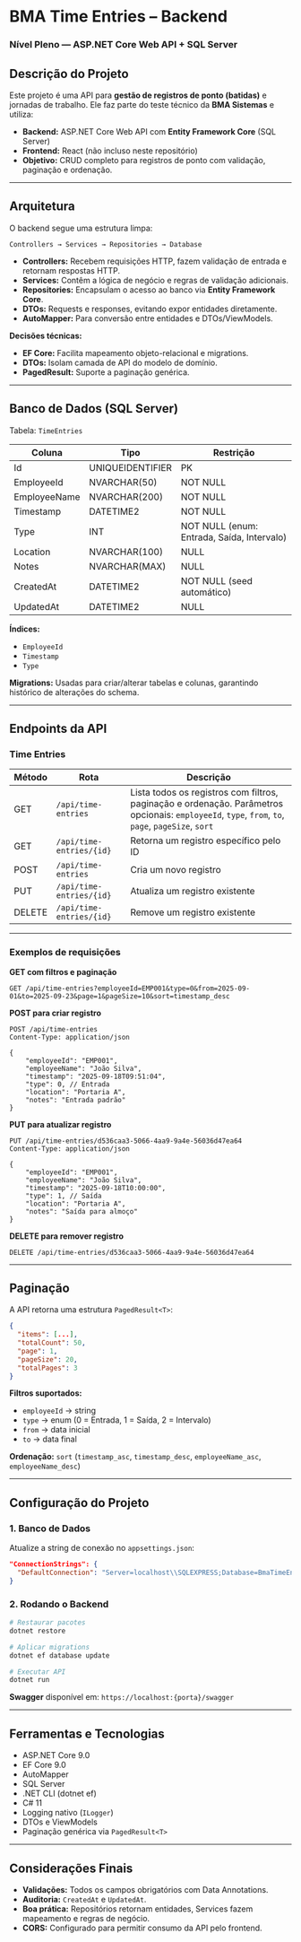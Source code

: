 # BMA Time Entries – Backend

### Nível Pleno — ASP.NET Core Web API + SQL Server

## Descrição do Projeto

Este projeto é uma API para **gestão de registros de ponto (batidas)** e jornadas de trabalho. Ele faz parte do teste técnico da **BMA Sistemas** e utiliza:

* **Backend:** ASP.NET Core Web API com **Entity Framework Core** (SQL Server)
* **Frontend:** React (não incluso neste repositório)
* **Objetivo:** CRUD completo para registros de ponto com validação, paginação e ordenação.

---

## Arquitetura

O backend segue uma estrutura limpa:

```
Controllers → Services → Repositories → Database
```

* **Controllers:** Recebem requisições HTTP, fazem validação de entrada e retornam respostas HTTP.
* **Services:** Contêm a lógica de negócio e regras de validação adicionais.
* **Repositories:** Encapsulam o acesso ao banco via **Entity Framework Core**.
* **DTOs:** Requests e responses, evitando expor entidades diretamente.
* **AutoMapper:** Para conversão entre entidades e DTOs/ViewModels.

**Decisões técnicas:**

* **EF Core:** Facilita mapeamento objeto-relacional e migrations.
* **DTOs:** Isolam camada de API do modelo de domínio.
* **PagedResult:** Suporte a paginação genérica.

---

## Banco de Dados (SQL Server)

Tabela: `TimeEntries`

| Coluna       | Tipo             | Restrição                                  |
| ------------ | ---------------- | ------------------------------------------ |
| Id           | UNIQUEIDENTIFIER | PK                                         |
| EmployeeId   | NVARCHAR(50)     | NOT NULL                                   |
| EmployeeName | NVARCHAR(200)    | NOT NULL                                   |
| Timestamp    | DATETIME2        | NOT NULL                                   |
| Type         | INT              | NOT NULL (enum: Entrada, Saída, Intervalo) |
| Location     | NVARCHAR(100)    | NULL                                       |
| Notes        | NVARCHAR(MAX)    | NULL                                       |
| CreatedAt    | DATETIME2        | NOT NULL (seed automático)                 |
| UpdatedAt    | DATETIME2        | NULL                                       |

**Índices:**

* `EmployeeId`
* `Timestamp`
* `Type`

**Migrations:** Usadas para criar/alterar tabelas e colunas, garantindo histórico de alterações do schema.

---

## Endpoints da API

### Time Entries

| Método | Rota                     | Descrição                                                                                                                                         |
| ------ | ------------------------ | ------------------------------------------------------------------------------------------------------------------------------------------------- |
| GET    | `/api/time-entries`      | Lista todos os registros com filtros, paginação e ordenação. Parâmetros opcionais: `employeeId`, `type`, `from`, `to`, `page`, `pageSize`, `sort` |
| GET    | `/api/time-entries/{id}` | Retorna um registro específico pelo ID                                                                                                            |
| POST   | `/api/time-entries`      | Cria um novo registro                                                                                                                             |
| PUT    | `/api/time-entries/{id}` | Atualiza um registro existente                                                                                                                    |
| DELETE | `/api/time-entries/{id}` | Remove um registro existente                                                                                                                      |

---

### Exemplos de requisições

**GET com filtros e paginação**

```http
GET /api/time-entries?employeeId=EMP001&type=0&from=2025-09-01&to=2025-09-23&page=1&pageSize=10&sort=timestamp_desc
```

**POST para criar registro**

```http
POST /api/time-entries
Content-Type: application/json

{
    "employeeId": "EMP001",
    "employeeName": "João Silva",
    "timestamp": "2025-09-18T09:51:04",
    "type": 0, // Entrada
    "location": "Portaria A",
    "notes": "Entrada padrão"
}
```

**PUT para atualizar registro**

```http
PUT /api/time-entries/d536caa3-5066-4aa9-9a4e-56036d47ea64
Content-Type: application/json

{
    "employeeId": "EMP001",
    "employeeName": "João Silva",
    "timestamp": "2025-09-18T10:00:00",
    "type": 1, // Saída
    "location": "Portaria A",
    "notes": "Saída para almoço"
}
```

**DELETE para remover registro**

```http
DELETE /api/time-entries/d536caa3-5066-4aa9-9a4e-56036d47ea64
```

---

## Paginação

A API retorna uma estrutura `PagedResult<T>`:

```json
{
  "items": [...],
  "totalCount": 50,
  "page": 1,
  "pageSize": 20,
  "totalPages": 3
}
```

**Filtros suportados:**

* `employeeId` → string
* `type` → enum (0 = Entrada, 1 = Saída, 2 = Intervalo)
* `from` → data inicial
* `to` → data final

**Ordenação:** `sort` (`timestamp_asc`, `timestamp_desc`, `employeeName_asc`, `employeeName_desc`)

---

## Configuração do Projeto

### 1. Banco de Dados

Atualize a string de conexão no `appsettings.json`:

```json
"ConnectionStrings": {
  "DefaultConnection": "Server=localhost\\SQLEXPRESS;Database=BmaTimeEntriesDb;Trusted_Connection=True;MultipleActiveResultSets=true"
}
```

### 2. Rodando o Backend

```bash
# Restaurar pacotes
dotnet restore

# Aplicar migrations
dotnet ef database update

# Executar API
dotnet run
```

**Swagger** disponível em: `https://localhost:{porta}/swagger`

---

## Ferramentas e Tecnologias

* ASP.NET Core 9.0
* EF Core 9.0
* AutoMapper
* SQL Server
* .NET CLI (dotnet ef)
* C# 11
* Logging nativo (`ILogger`)
* DTOs e ViewModels
* Paginação genérica via `PagedResult<T>`

---

## Considerações Finais

* **Validações:** Todos os campos obrigatórios com Data Annotations.
* **Auditoria:** `CreatedAt` e `UpdatedAt`.
* **Boa prática:** Repositórios retornam entidades, Services fazem mapeamento e regras de negócio.
* **CORS:** Configurado para permitir consumo da API pelo frontend.
